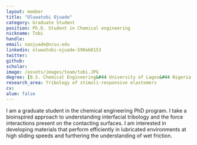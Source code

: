 ```yaml
---
layout: member
title: "Oluwatobi Ojuade"
category: Graduate Student
position: Ph.D. Student in Chemical engineering
nickname: Tobi
handle: 
email: oaojuade@ncsu.edu
linkedin: oluwatobi-ojuade-590ab0153
twitter: 
github: 
scholar: 
image: /assets/images/team/tobi.JPG
degree: [B.S. Chemical Engineering&#44 University of Lagos&#44 Nigeria (2018)] 
research_area: Tribology of stimuli-responsive elastomers
cv: 
alum: false
---
```


I am a graduate student in the chemical engineering PhD program. I take a bioinspired approach to understanding interfacial tribology and the force interactions present on the contacting surfaces. I am interested in developing materials that perform efficiently in lubricated environments at high sliding speeds and furthering the understanding of wet friction.
